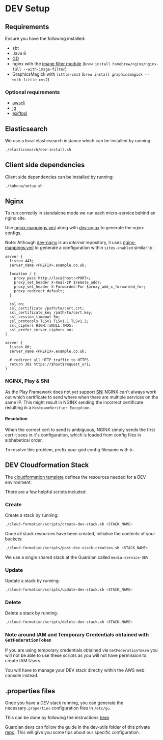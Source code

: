 # DEV Setup

## Requirements
Ensure you have the following installed:
- sbt
- Java 8
- [GD](http://libgd.github.io/)
- nginx with the [image filter module](http://nginx.org/en/docs/http/ngx_http_image_filter_module.html) (`brew install homebrew/nginx/nginx-full --with-image-filter`)
- GraphicsMagick with `little-cms2` (`brew install graphicsmagick --with-little-cms2`)

### Optional requirements
- [awscli](https://aws.amazon.com/cli/)
- [jq](https://stedolan.github.io/jq/)
- [exiftool](http://www.sno.phy.queensu.ca/~phil/exiftool/)

## Elasticsearch
We use a local elasticsearch instance which can be installed by running:

```bash
./elasticsearch/dev-install.sh
```

## Client side dependencies
Client side dependencies can be installed by running:

```bash
./kahuna/setup.sh
```

## Nginx
To run correctly in standalone mode we run each micro-service behind an nginx site.

Use [nginx-mappings.yml](../nginx-mappings.yml) along with [dev-nginx](https://github.com/guardian/dev-nginx)
to generate the nginx configs.

Note: Although [dev-nginx](https://github.com/guardian/dev-nginx) is an *internal* repository,
it uses [nginx-mappings.yml](../nginx-mappings.yml) to generate a configuration within `sites-enabled` similar to:

```
server {
  listen 443;
  server_name <PREFIX>.example.co.uk;

  location / {
    proxy_pass http://localhost:<PORT>;
    proxy_set_header X-Real-IP $remote_addr;
    proxy_set_header X-Forwarded-For $proxy_add_x_forwarded_for;
    proxy_redirect default;
  }

  ssl on;
  ssl_certificate /path/to/cert.crt;
  ssl_certificate_key /path/to/cert.key;
  ssl_session_timeout 5m;
  ssl_protocols TLSv1 TLSv1.1 TLSv1.2;
  ssl_ciphers HIGH:!aNULL:!MD5;
  ssl_prefer_server_ciphers on;
}

server {
  listen 80;
  server_name <PREFIX>.example.co.uk;

  # redirect all HTTP traffic to HTTPS
  return 301 https://$host$request_uri;
}
```

### NGINX, Play & SNI
As the Play Framework does not yet support [SNI](https://en.wikipedia.org/wiki/Server_Name_Indication)
 NGINX can't always work out which certificate to send where when there are multiple services on the same IP.
 This might result in NGINX sending the incorrect certificate resulting in a `HostnameVerifier Exception`.

#### Resolution

When the correct cert to send is ambiguous, NGINX simply sends the first cert it sees in it's configuration,
which is loaded from config files in alphabetical order.

To resolve this problem, prefix your grid config filename with `0-`.

## DEV Cloudformation Stack
The [cloudformation template](../cloud-formation/dev-template.json) defines the resources needed for a DEV environment.

There are a few helpful scripts included.

### Create
Create a stack by running:

```bash
./cloud-formation/scripts/create-dev-stack.sh <STACK_NAME>
```

Once all stack resources have been created, initialise the contents of your buckets:

```bash
./cloud-formation/scripts/post-dev-stack-creation.sh <STACK_NAME>
```

We use a single shared stack at the Guardian called `media-service-DEV`.

### Update
Update a stack by running:

```bash
./cloud-formation/scripts/update-dev-stack.sh <STACK_NAME>
```

### Delete
Delete a stack by running:

```bash
./cloud-formation/scripts/delete-dev-stack.sh <STACK_NAME>
```

### Note around IAM and Temporary Credentials obtained with `GetFederationToken`
If you are using temporary credentials obtained via `GetFederationToken` you will not be able to use these scripts
as you will not have permission to create IAM Users.

You will have to manage your DEV stack directly within the AWS web console instead.

## .properties files
Once you have a DEV stack running, you can generate the necessary`.properties` configuration files in `/etc/gu`.

This can be done by following the instructions [here](../docker/configs/generators/README.md).

Guardian devs can follow the guide in the dev-utils folder of this private [repo](https://github.com/guardian/grid-infra).
This will give you some tips about our specific configuration.
